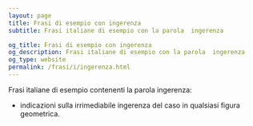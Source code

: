 ```yaml
---
layout: page
title: Frasi di esempio con ingerenza 
subtitle: Frasi italiane di esempio con la parola  ingerenza

og_title: Frasi di esempio con ingerenza 
og_description: Frasi italiane di esempio con la parola  ingerenza
og_type: website
permalink: /frasi/i/ingerenza.html
---
```


Frasi italiane di esempio contenenti la parola ingerenza:


- indicazioni sulla irrimediabile ingerenza del caso in qualsiasi figura geometrica.
